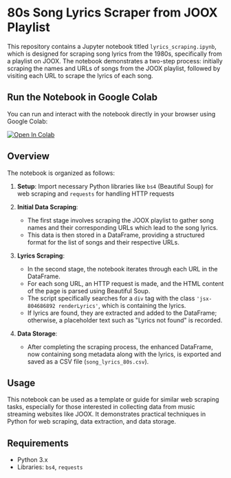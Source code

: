 # 80s Song Lyrics Scraper from JOOX Playlist

This repository contains a Jupyter notebook titled `lyrics_scraping.ipynb`, which is designed for scraping song lyrics from the 1980s, specifically from a playlist on JOOX. The notebook demonstrates a two-step process: initially scraping the names and URLs of songs from the JOOX playlist, followed by visiting each URL to scrape the lyrics of each song.

## Run the Notebook in Google Colab

You can run and interact with the notebook directly in your browser using Google Colab:

[![Open In Colab](https://colab.research.google.com/assets/colab-badge.svg)](https://colab.research.google.com/drive/1UHBxvGJfmF5_o-wbeKwtyuKVC_A9H8BQ)


## Overview

The notebook is organized as follows:

1. **Setup**: Import necessary Python libraries like `bs4` (Beautiful Soup) for web scraping and `requests` for handling HTTP requests

2. **Initial Data Scraping**: 
   - The first stage involves scraping the JOOX playlist to gather song names and their corresponding URLs which lead to the song lyrics.
   - This data is then stored in a DataFrame, providing a structured format for the list of songs and their respective URLs.

3. **Lyrics Scraping**:
   - In the second stage, the notebook iterates through each URL in the DataFrame.
   - For each song URL, an HTTP request is made, and the HTML content of the page is parsed using Beautiful Soup.
   - The script specifically searches for a `div` tag with the class `'jsx-804686892 renderLyrics'`, which is containing the lyrics.
   - If lyrics are found, they are extracted and added to the DataFrame; otherwise, a placeholder text such as "Lyrics not found" is recorded.

4. **Data Storage**:
   - After completing the scraping process, the enhanced DataFrame, now containing song metadata along with the lyrics, is exported and saved as a CSV file (`song_lyrics_80s.csv`).

## Usage

This notebook can be used as a template or guide for similar web scraping tasks, especially for those interested in collecting data from music streaming websites like JOOX. It demonstrates practical techniques in Python for web scraping, data extraction, and data storage.

## Requirements

- Python 3.x
- Libraries: `bs4`, `requests`
